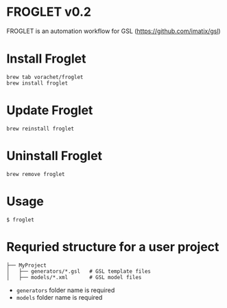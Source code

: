 # FROGLET v0.2

FROGLET is an automation workflow for GSL (https://github.com/imatix/gsl)


# Install Froglet 

```
brew tab vorachet/froglet
brew install froglet
```

# Update Froglet 

```
brew reinstall froglet
```

# Uninstall Froglet 

```
brew remove froglet
```

# Usage

```
$ froglet
```

# Requried structure for a user project

```
├── MyProject
│   ├── generators/*.gsl   # GSL template files
│   ├── models/*.xml       # GSL model files
```

* ```generators``` folder name is required
* ```models``` folder name is required 


